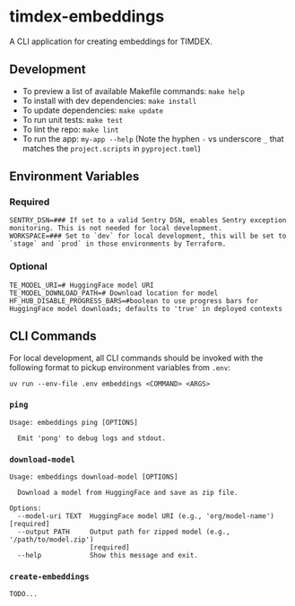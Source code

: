 # timdex-embeddings

A CLI application for creating embeddings for TIMDEX.

## Development

- To preview a list of available Makefile commands: `make help`
- To install with dev dependencies: `make install`
- To update dependencies: `make update`
- To run unit tests: `make test`
- To lint the repo: `make lint`
- To run the app: `my-app --help` (Note the hyphen `-` vs underscore `_` that matches the `project.scripts` in `pyproject.toml`)

## Environment Variables

### Required

```shell
SENTRY_DSN=### If set to a valid Sentry DSN, enables Sentry exception monitoring. This is not needed for local development.
WORKSPACE=### Set to `dev` for local development, this will be set to `stage` and `prod` in those environments by Terraform.
```

### Optional

```shell
TE_MODEL_URI=# HuggingFace model URI
TE_MODEL_DOWNLOAD_PATH=# Download location for model
HF_HUB_DISABLE_PROGRESS_BARS=#boolean to use progress bars for HuggingFace model downloads; defaults to 'true' in deployed contexts
```

## CLI Commands

For local development, all CLI commands should be invoked with the following format to pickup environment variables from `.env`:

```shell
uv run --env-file .env embeddings <COMMAND> <ARGS>
```

### `ping`
```text
Usage: embeddings ping [OPTIONS]

  Emit 'pong' to debug logs and stdout.
```

### `download-model`
```text
Usage: embeddings download-model [OPTIONS]

  Download a model from HuggingFace and save as zip file.

Options:
  --model-uri TEXT  HuggingFace model URI (e.g., 'org/model-name')  [required]
  --output PATH     Output path for zipped model (e.g., '/path/to/model.zip')
                    [required]
  --help            Show this message and exit.
```

### `create-embeddings`
```text
TODO...
```



